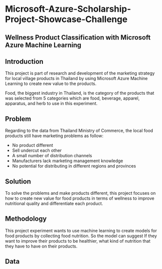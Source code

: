 # Microsoft-Azure-Scholarship-Project-Showcase-Challenge

## Wellness Product Classification with Microsoft Azure Machine Learning

## Introduction
This project is part of research and development of the marketing strategy for local village products in Thailand by using Microsoft Azure Machine Learning to create new value to the products. 

Food, the biggest industry in Thailand, is the category of the products that was selected from 5 categories which are food, beverage, apparel, apparatus, and herb to use in this experiment. 

## Problem
Regarding to the data from Thailand Ministry of Commerce, the local food products still have marketing problems as follow:
- No product different
- Sell undercut each other
- A small number of distribution channels
- Manufacturers lack marketing management knowledge
- No potential for distributing in different regions and provinces

## Solution
To solve the problems and make products different, this project focuses on how to create new value for food products in terms of wellness to improve nutritional quality and differentiate each product.

## Methodology
This project experiment wants to use machine learning to create models for food products by collecting food nutrition.
So the model can suggest If they want to improve their products to be healthier, what kind of nutrition that they have to have on their products.

## Data
